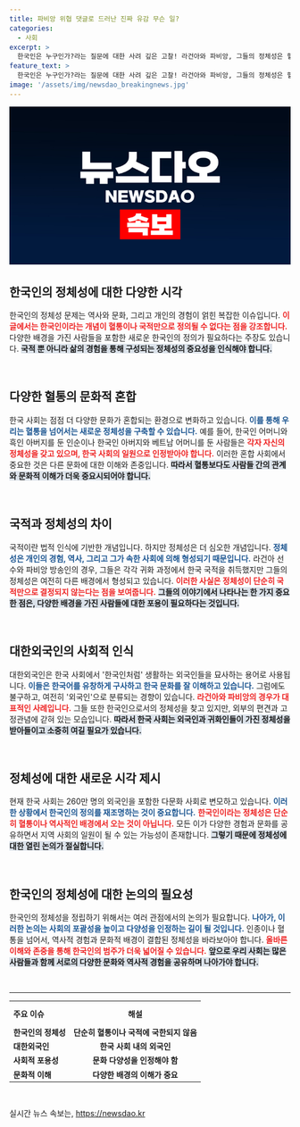 ```yaml
---
title: 파비앙 위협 댓글로 드러난 진짜 유감 무슨 일?
categories:
  - 사회
excerpt: >
  한국인은 누구인가?라는 질문에 대한 사려 깊은 고찰! 라건아와 파비앙, 그들의 정체성은 혈통을 넘어 새로운 한국의 다채로운 모습을 보여줍니다. 이 복잡한 질문의 해답을 함께 찾아보세요!
feature_text: >
  한국인은 누구인가?라는 질문에 대한 사려 깊은 고찰! 라건아와 파비앙, 그들의 정체성은 혈통을 넘어 새로운 한국의 다채로운 모습을 보여줍니다. 이 복잡한 질문의 해답을 함께 찾아보세요!
image: '/assets/img/newsdao_breakingnews.jpg'
---
```


<p><img src="/assets/img/newsdao_breakingnews.jpg" alt="koreaapp 속보" /></p>

<h2 data-ke-size="size26">한국인의 정체성에 대한 다양한 시각</h2>

<p data-ke-size="size16">한국인의 정체성 문제는 역사와 문화, 그리고 개인의 경험이 얽힌 복잡한 이슈입니다. <b><span style="color: #ee2323;">이 글에서는 한국인이라는 개념이 혈통이나 국적만으로 정의될 수 없다는 점을 강조합니다.</span></b> 다양한 배경을 가진 사람들을 포함한 새로운 한국인의 정의가 필요하다는 주장도 있습니다. <b><span style="background-color: #21538527;">국적 뿐 아니라 삶의 경험을 통해 구성되는 정체성의 중요성을 인식해야 합니다.</span></b></p>

<p data-ke-size="size16">&nbsp;</p>

<h2 data-ke-size="size26">다양한 혈통의 문화적 혼합</h2>

<p data-ke-size="size16">한국 사회는 점점 더 다양한 문화가 혼합되는 환경으로 변화하고 있습니다. <b><span style="color: #1a5490;">이를 통해 우리는 혈통을 넘어서는 새로운 정체성을 구축할 수 있습니다.</span></b> 예를 들어, 한국인 어머니와 흑인 아버지를 둔 인순이나 한국인 아버지와 베트남 어머니를 둔 사람들은 <b><span style="color: #ee2323;">각자 자신의 정체성을 갖고 있으며, 한국 사회의 일원으로 인정받아야 합니다.</span></b> 이러한 혼합 사회에서 중요한 것은 다른 문화에 대한 이해와 존중입니다. <b><span style="background-color: #21538527;">따라서 혈통보다도 사람들 간의 관계와 문화적 이해가 더욱 중요시되어야 합니다.</span></b></p>

<p data-ke-size="size16">&nbsp;</p>

<h2 data-ke-size="size26">국적과 정체성의 차이</h2>

<p data-ke-size="size16">국적이란 법적 인식에 기반한 개념입니다. 하지만 정체성은 더 심오한 개념입니다. <b><span style="color: #1a5490;">정체성은 개인의 경험, 역사, 그리고 그가 속한 사회에 의해 형성되기 때문입니다.</span></b> 라건아 선수와 파비앙 방송인의 경우, 그들은 각각 귀화 과정에서 한국 국적을 취득했지만 그들의 정체성은 여전히 다른 배경에서 형성되고 있습니다. <b><span style="color: #ee2323;">이러한 사실은 정체성이 단순히 국적만으로 결정되지 않는다는 점을 보여줍니다.</span></b> <b><span style="background-color: #21538527;">그들의 이야기에서 나타나는 한 가지 중요한 점은, 다양한 배경을 가진 사람들에 대한 포용이 필요하다는 것입니다.</span></b></p>

<p data-ke-size="size16">&nbsp;</p>

<h2 data-ke-size="size26">대한외국인의 사회적 인식</h2>

<p data-ke-size="size16">대한외국인은 한국 사회에서 '한국인처럼' 생활하는 외국인들을 묘사하는 용어로 사용됩니다. <b><span style="color: #1a5490;">이들은 한국어를 유창하게 구사하고 한국 문화를 잘 이해하고 있습니다.</span></b> 그럼에도 불구하고, 여전히 '외국인'으로 분류되는 경향이 있습니다. <b><span style="color: #ee2323;">라건아와 파비앙의 경우가 대표적인 사례입니다.</span></b> 그들 또한 한국인으로서의 정체성을 찾고 있지만, 외부의 편견과 고정관념에 갇혀 있는 모습입니다. <b><span style="background-color: #21538527;">따라서 한국 사회는 외국인과 귀화인들이 가진 정체성을 받아들이고 소중히 여길 필요가 있습니다.</span></b></p>

<p data-ke-size="size16">&nbsp;</p>

<h2 data-ke-size="size26">정체성에 대한 새로운 시각 제시</h2>

<p data-ke-size="size16">현재 한국 사회는 260만 명의 외국인을 포함한 다문화 사회로 변모하고 있습니다. <b><span style="color: #1a5490;">이러한 상황에서 한국인의 정의를 재조명하는 것이 중요합니다.</span></b> <b><span style="color: #ee2323;">한국인이라는 정체성은 단순히 혈통이나 역사적인 배경에서 오는 것이 아닙니다.</span></b> 모든 이가 다양한 경험과 문화를 공유하면서 지역 사회의 일원이 될 수 있는 가능성이 존재합니다. <b><span style="background-color: #21538527;">그렇기 때문에 정체성에 대한 열린 논의가 절실합니다.</span></b></p>

<p data-ke-size="size16">&nbsp;</p>

<h2 data-ke-size="size26">한국인의 정체성에 대한 논의의 필요성</h2>

<p data-ke-size="size16">한국인의 정체성을 정립하기 위해서는 여러 관점에서의 논의가 필요합니다. <b><span style="color: #1a5490;">나아가, 이러한 논의는 사회의 포괄성을 높이고 다양성을 인정하는 길이 될 것입니다.</span></b> 인종이나 혈통을 넘어서, 역사적 경험과 문화적 배경이 결합된 정체성을 바라보아야 합니다. <b><span style="color: #ee2323;">올바른 이해와 존중을 통해 한국인의 범주가 더욱 넓어질 수 있습니다.</span></b> <b><span style="background-color: #21538527;">앞으로 우리 사회는 많은 사람들과 함께 서로의 다양한 문화와 역사적 경험을 공유하며 나아가야 합니다.</span></b></p>

<p data-ke-size="size16">&nbsp;</p>

<hr />

<table style="width: 100%; border-collapse: collapse;">
    <tr>
        <th style="text-align: left; height: 36px;"><b>주요 이슈</b></th>
        <th style="text-align: center; height: 36px;"><b>해설</b></th>
    </tr>
    <tr>
        <td style="text-align: left; height: 17px;"><b>한국인의 정체성</b></td>
        <td style="text-align: center; height: 17px;"><b>단순히 혈통이나 국적에 국한되지 않음</b></td>
    </tr>
    <tr>
        <td style="text-align: left; height: 17px;"><b>대한외국인</b></td>
        <td style="text-align: center; height: 17px;"><b>한국 사회 내의 외국인</b></td>
    </tr>
    <tr>
        <td style="text-align: left; height: 17px;"><b>사회적 포용성</b></td>
        <td style="text-align: center; height: 17px;"><b>문화 다양성을 인정해야 함</b></td>
    </tr>
    <tr>
        <td style="text-align: left; height: 17px;"><b>문화적 이해</b></td>
        <td style="text-align: center; height: 17px;"><b>다양한 배경의 이해가 중요</b></td>
    </tr>
</table>

<p data-ke-size="size16">&nbsp;</p>
실시간 뉴스 속보는, <a href="https://newsdao.kr" rel="dofollow">https://newsdao.kr</a>


